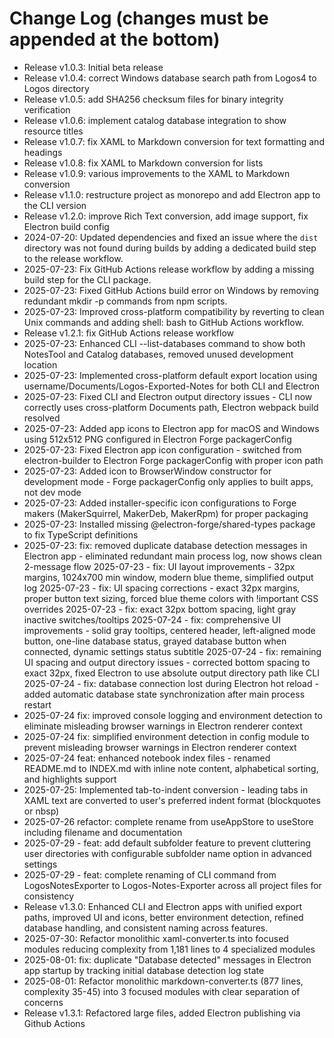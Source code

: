 # Change Log (changes must be appended at the bottom)

- Release v1.0.3: Initial beta release
- Release v1.0.4: correct Windows database search path from Logos4 to Logos directory
- Release v1.0.5: add SHA256 checksum files for binary integrity verification
- Release v1.0.6: implement catalog database integration to show resource titles
- Release v1.0.7: fix XAML to Markdown conversion for text formatting and headings
- Release v1.0.8: fix XAML to Markdown conversion for lists
- Release v1.0.9: various improvements to the XAML to Markdown conversion
- Release v1.1.0: restructure project as monorepo and add Electron app to the CLI version
- Release v1.2.0: improve Rich Text conversion, add image support, fix Electron build config 
- 2024-07-20: Updated dependencies and fixed an issue where the `dist` directory was not found during builds by adding a dedicated build step to the release workflow.
- 2025-07-23: Fix GitHub Actions release workflow by adding a missing build step for the CLI package. 
- 2025-07-23: Fixed GitHub Actions build error on Windows by removing redundant mkdir -p commands from npm scripts.
- 2025-07-23: Improved cross-platform compatibility by reverting to clean Unix commands and adding shell: bash to GitHub Actions workflow.
- Release v1.2.1: fix GitHub Actions release workflow
- 2025-07-23: Enhanced CLI --list-databases command to show both NotesTool and Catalog databases, removed unused development location
- 2025-07-23: Implemented cross-platform default export location using username/Documents/Logos-Exported-Notes for both CLI and Electron
- 2025-07-23: Fixed CLI and Electron output directory issues - CLI now correctly uses cross-platform Documents path, Electron webpack build resolved
- 2025-07-23: Added app icons to Electron app for macOS and Windows using 512x512 PNG configured in Electron Forge packagerConfig
- 2025-07-23: Fixed Electron app icon configuration - switched from electron-builder to Electron Forge packagerConfig with proper icon path
- 2025-07-23: Added icon to BrowserWindow constructor for development mode - Forge packagerConfig only applies to built apps, not dev mode
- 2025-07-23: Added installer-specific icon configurations to Forge makers (MakerSquirrel, MakerDeb, MakerRpm) for proper packaging
- 2025-07-23: Installed missing @electron-forge/shared-types package to fix TypeScript definitions
- 2025-07-23: fix: removed duplicate database detection messages in Electron app - eliminated redundant main process log, now shows clean 2-message flow
2025-07-23 - fix: UI layout improvements - 32px margins, 1024x700 min window, modern blue theme, simplified output log
2025-07-23 - fix: UI spacing corrections - exact 32px margins, proper button text sizing, forced blue theme colors with !important CSS overrides
2025-07-23 - fix: exact 32px bottom spacing, light gray inactive switches/tooltips
2025-07-24 - fix: comprehensive UI improvements - solid gray tooltips, centered header, left-aligned mode button, one-line database status, grayed database button when connected, dynamic settings status subtitle
2025-07-24 - fix: remaining UI spacing and output directory issues - corrected bottom spacing to exact 32px, fixed Electron to use absolute output directory path like CLI
2025-07-24 - fix: database connection lost during Electron hot reload - added automatic database state synchronization after main process restart
- 2025-07-24 fix: improved console logging and environment detection to eliminate misleading browser warnings in Electron renderer context
- 2025-07-24 fix: simplified environment detection in config module to prevent misleading browser warnings in Electron renderer context
- 2025-07-24 feat: enhanced notebook index files - renamed README.md to INDEX.md with inline note content, alphabetical sorting, and highlights support
- 2025-07-25: Implemented tab-to-indent conversion - leading tabs in XAML text are converted to user's preferred indent format (blockquotes or nbsp)
- 2025-07-26 refactor: complete rename from useAppStore to useStore including filename and documentation
- 2025-07-29 - feat: add default subfolder feature to prevent cluttering user directories with configurable subfolder name option in advanced settings
- 2025-07-29 - feat: complete renaming of CLI command from LogosNotesExporter to Logos-Notes-Exporter across all project files for consistency
- Release v1.3.0: Enhanced CLI and Electron apps with unified export paths, improved UI and icons, better environment detection, refined database handling, and consistent naming across features.
- 2025-07-30: Refactor monolithic xaml-converter.ts into focused modules reducing complexity from 1,181 lines to 4 specialized modules
- 2025-08-01: fix: duplicate "Database detected" messages in Electron app startup by tracking initial database detection log state
- 2025-08-01: Refactor monolithic markdown-converter.ts (877 lines, complexity 35-45) into 3 focused modules with clear separation of concerns
- Release v1.3.1: Refactored large files, added Electron publishing via Github Actions
